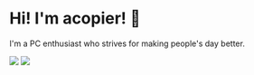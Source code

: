 # Hi! I'm acopier! 👋

I'm a PC enthusiast who strives for making people's day better.

<picture>
  <source
    srcset="https://github-readme-stats.vercel.app/api?username=acopier&show_icons=true&theme=gruvbox"
    media="(prefers-color-scheme: dark)"
  />
  <source
    srcset="https://github-readme-stats.vercel.app/api?username=acopier&show_icons=true"
    media="(prefers-color-scheme: light), (prefers-color-scheme: no-preference)"
  />
  <img src="https://github-readme-stats.vercel.app/api?username=acopier&show_icons=true" />
</picture>

<table>
    <tr>
        <img src="https://github-readme-stats.vercel.app/api/top-langs/?username=acopier" />
    </tr>
</table>

<!---
acopier/acopier is a ✨ special ✨ repository because its `README.md` (this file) appears on your GitHub profile.
You can click the Preview link to take a look at your changes.
--->
